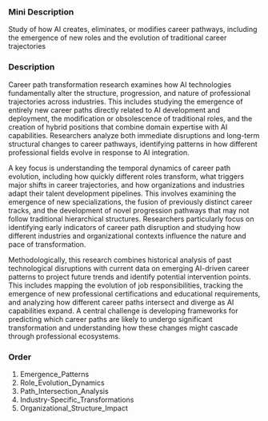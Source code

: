 ### Mini Description

Study of how AI creates, eliminates, or modifies career pathways, including the emergence of new roles and the evolution of traditional career trajectories

### Description

Career path transformation research examines how AI technologies fundamentally alter the structure, progression, and nature of professional trajectories across industries. This includes studying the emergence of entirely new career paths directly related to AI development and deployment, the modification or obsolescence of traditional roles, and the creation of hybrid positions that combine domain expertise with AI capabilities. Researchers analyze both immediate disruptions and long-term structural changes to career pathways, identifying patterns in how different professional fields evolve in response to AI integration.

A key focus is understanding the temporal dynamics of career path evolution, including how quickly different roles transform, what triggers major shifts in career trajectories, and how organizations and industries adapt their talent development pipelines. This involves examining the emergence of new specializations, the fusion of previously distinct career tracks, and the development of novel progression pathways that may not follow traditional hierarchical structures. Researchers particularly focus on identifying early indicators of career path disruption and studying how different industries and organizational contexts influence the nature and pace of transformation.

Methodologically, this research combines historical analysis of past technological disruptions with current data on emerging AI-driven career patterns to project future trends and identify potential intervention points. This includes mapping the evolution of job responsibilities, tracking the emergence of new professional certifications and educational requirements, and analyzing how different career paths intersect and diverge as AI capabilities expand. A central challenge is developing frameworks for predicting which career paths are likely to undergo significant transformation and understanding how these changes might cascade through professional ecosystems.

### Order

1. Emergence_Patterns
2. Role_Evolution_Dynamics
3. Path_Intersection_Analysis
4. Industry-Specific_Transformations
5. Organizational_Structure_Impact
